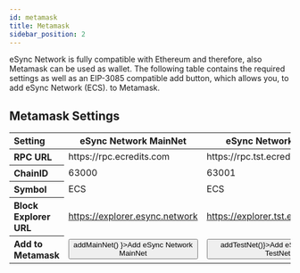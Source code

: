 ```yaml
---
id: metamask
title: Metamask
sidebar_position: 2
---
```


<head>
<script src="/js/metamask.js"></script>
<title>Metamask</title>
</head>

eSync Network is fully compatible with Ethereum and therefore, also Metamask can be used as wallet. The following table 
contains the required settings as well as an EIP-3085 compatible add button, which allows you, to add eSync Network (ECS). 
to Metamask.

## Metamask Settings

<table>
<thead>
<tr><th align="left" width="250">Setting</th><th width="250">eSync Network MainNet</th><th width="250">eSync Network TestNet</th></tr>
</thead>
<tbody>
<tr><th align="left">RPC URL</th><td>https://rpc.ecredits.com</td><td>https://rpc.tst.ecredits.com</td></tr>
<tr><th align="left">ChainID</th><td>63000</td><td>63001</td></tr>
<tr><th align="left">Symbol</th><td>ECS</td><td>ECS</td></tr>
<tr><th align="left">Block Explorer URL</th><td><a href="https://explorer.esync.network">https://explorer.esync.network</a></td><td><a href="https://explorer.tst.esync.network">https://explorer.tst.esync.network</a></td></tr>
<tr><th align="left">Add to Metamask</th><td><button href="#" onClick={ () => addMainNet() }>Add eSync Network MainNet</button></td><td><button href="#" onClick={() => addTestNet()}>Add eSync Network TestNet</button></td></tr>
</tbody>
</table>

